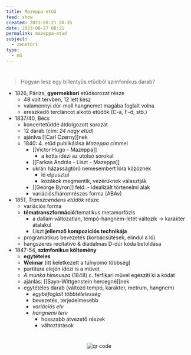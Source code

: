 ```yaml
---
title: Mazeppa etűd
feed: show
created: 2023-08-21 20:35
date: 2023-08-27 08:21
permalink: mazeppa-etud
subject:
  - zenetöri
type:
  - mű
---
```

#

> Hogyan lesz egy billentyűs etűdből szimfonikus darab?

- 1826, Párizs, **gyermekkori** etűdsorozat része
	- 48 volt tervben, 12 lett kész
	- valamennyi dúr-moll hangnemet magába foglalt volna
	- ereszkedő tercláncot alkotó etűdök (C-a, F-d, stb.)
- 1837/40, Bécs
	- koncertetűddé átdolgozott sorozat
	- 12 darab (cím: *24 nagy etűd*)
	- ajánlva [[Carl Czerny]]nek
	- 1840: 4. etűd publikálása *Mazeppa* címmel
		- [[Victor Hugo - Mazeppa]]
			- a kotta idézi az utolsó sorokat
		- [[Farkas András - Liszt - Mazeppa]]
		- ukrán házasságtörő nemesembert lóra közöznek
			- ló elpusztul
			- kozákok megmentik, vezérüknek választják
		- [[George Byron]] feld. - idealizált történelmi alak
		- variációs/háromrészes forma (ABAv)
- 1851, *Transzcendens etűdök* része
	- variációs forma
	- **tématranszformáció**/tematikus metamorfózis
		- a dallam változatlan, tempó-hangnem-letét változik -> karakter átalakul
		- Liszt **jellemző kompozíciós technikája**
	- programatikus bevezetés (korbácsütések, elindul a ló)
	- hangszeres recitativo & diadalmas D-dúr kóda betoldása
- 1847-54, **szimfonikus költemény**
	- **egytételes**
	- **Weimar** (itt keletkezett a túlnyomó többség)
	- partitúra elején idézi is a művet
	- *A munka himnusza* (1848) c. férfikari művel egészíti ki a kódát
	- ajánlás: [[Sayn-Wittgenstein hercegné]]nek
	- egytételes darab (változó tempó, karakter, metrum, hangnem)
		- *egybefoglalt többtételesség*
		- bevezetés, terjedelmesebb
		- *variációs elv*
		- *hangnemi terv*
			- hosszabb átvezető részek
			- változtatások




#
<p style="text-align: center;"><img src="https://chart.googleapis.com/chart?cht=qr&chl=https://notes.andrasdenes.com/mazeppa-etud&chs=180x180&choe=UTF-8&chld=L|2" alt="qr code"></p>

